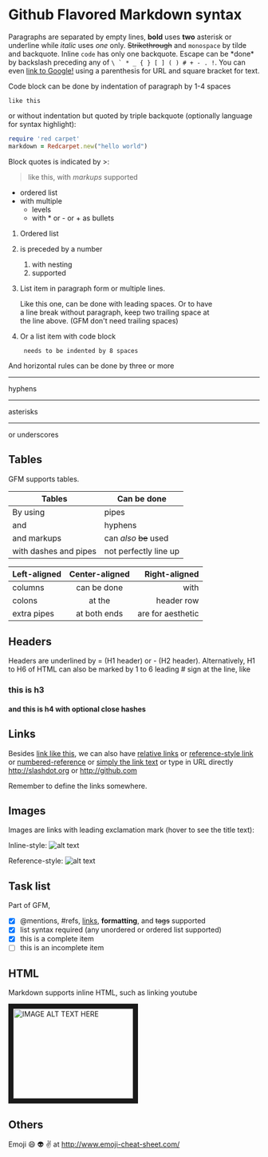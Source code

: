 Github Flavored Markdown syntax
===============================

Paragraphs are separated by empty lines, **bold** uses __two__ asterisk or underline while *italic* uses _one_ only. ~~Strikethrough~~ and ``monospace`` by tilde and backquote. Inline `code` has only one backquote. Escape can be \*done\* by backslash preceding any of ``\ ` * _ { } [ ] ( ) # + - . !``. You can even [link to Google!](http://google.com "with optional tooltip") using a parenthesis for URL and square bracket for text.

Code block can be done by indentation of paragraph by 1-4 spaces

    like this

or without indentation but quoted by triple backquote (optionally language for syntax highlight):

```ruby
require 'red carpet'
markdown = Redcarpet.new("hello world")
```

Block quotes is indicated by >:
> like this, with *markups* supported

* ordered list
* with multiple
   - levels
   - with \* or - or + as bullets

1. Ordered list
2. is preceded by a number
    1. with nesting
    2. supported
3. List item in paragraph form or multiple lines.

   Like this one, can be done with leading spaces. Or to have  
   a line break without paragraph, keep two trailing space at  
   the line above. (GFM don't need trailing spaces)
4. Or a list item with code block

        needs to be indented by 8 spaces

And horizontal rules can be done by three or more

---
hyphens
***
asterisks
___
or underscores


Tables
------
GFM supports tables.

Tables  | Can be done
--------|------------
By using|pipes
and     |hyphens
and markups|can *also* ~~be~~ used
with dashes and pipes|not perfectly line up

|Left-aligned|Center-aligned|Right-aligned    |
|:-----------|:------------:|----------------:|
|columns     |can be done   |with             |
|colons      |at the        |header row       |
|extra pipes |at both ends  |are for aesthetic|


Headers
-------
Headers are underlined by = (H1 header) or - (H2 header). Alternatively, H1 to H6 of HTML can also be marked by 1 to 6 leading # sign at the line, like

### this is h3
#### and this is h4 with optional close hashes ########


Links
-----
Besides [link like this](http://www.google.com), we can also have [relative links](../dir/file.txt) or [reference-style link][myref] or [numbered-reference][1] or [simply the link text] or type in URL directly http://slashdot.org or <http://github.com>

Remember to define the links somewhere.

[myref]: http://example.com/
[1]: http://example.org/
[simply the link text]: http://example.net/


Images
------
Images are links with leading exclamation mark (hover to see the title text):

Inline-style: 
![alt text](https://github.com/favicon.ico "Fav Icon")

Reference-style: 
![alt text][logo]

[logo]: https://github.com/favicon.ico "Fav Icon"


Task list
---------
Part of GFM,
- [x] @mentions, #refs, [links](), **formatting**, and <del>tags</del> supported
- [x] list syntax required (any unordered or ordered list supported)
- [x] this is a complete item
- [ ] this is an incomplete item

HTML
----
Markdown supports inline HTML, such as linking youtube

<a href="http://www.youtube.com/watch?feature=player_embedded&v=YOUTUBE_VIDEO_ID_HERE
" target="_blank"><img src="http://img.youtube.com/vi/YOUTUBE_VIDEO_ID_HERE/0.jpg" 
alt="IMAGE ALT TEXT HERE" width="240" height="180" border="10" /></a>


Others
------
Emoji :smile: :alien: :v: at http://www.emoji-cheat-sheet.com/
